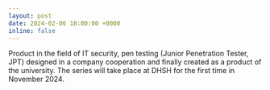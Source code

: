 ```yaml
---
layout: post
date: 2024-02-06 18:00:00 +0000
inline: false
---
```


Product in the field of IT security, pen testing (Junior Penetration Tester, JPT) designed in a company cooperation and finally created as a product of the university. The series will take place at DHSH for the first time in November 2024.